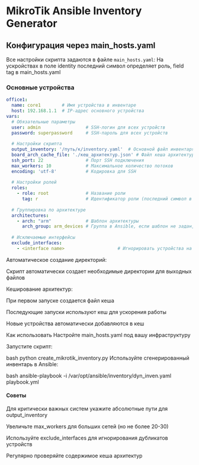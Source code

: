 # MikroTik Ansible Inventory Generator

## Конфигурация через main_hosts.yaml

Все настройки скрипта задаются в файле `main_hosts.yaml`:
На ускройствах в поле identity последний символ определяет роль, field tag в main_hosts.yaml

### Основные устройства
```yaml
office1:
  name: core1        # Имя устройства в инвентаре
  host: 192.168.1.1  # IP-адрес основного устройства
vars:
  # Обязательные параметры
  user: admin                 # SSH-логин для всех устройств
  password: superpassword     # SSH-пароль для всех устройств
  
  # Настройки скрипта
  output_inventory: '/путь/к/inventory.yaml'  # Основной файл инвентаря
  board_arch_cache_file: './кеш_архитектур.json' # Файл кеша архитектур
  ssh_port: 22                # Порт SSH подключения
  max_workers: 10             # Максимальное количество потоков
  encoding: 'utf-8'           # Кодировка для SSH
  
  # Настройки ролей
  roles:
    - role: root              # Название роли
      tag: r                  # Идентификатор роли (последний символ в identity)
  
  # Группировка по архитектуре
  architectures:
    - arch: "arm"             # Шаблон архитектуры
      arch_group: arm_devices # Группа в Ansible, если шаблон не задан, устройство добавляется в группу главного устройства
        
  # Исключаемые интерфейсы
  exclude_interfaces:
    - <interface name>                    # Игнорировать устройства на этих интерфейсах, поддерживаются wildcards

```
Автоматическое создание директорий:

Скрипт автоматически создает необходимые директории для выходных файлов

Кеширование архитектур:

При первом запуске создается файл кеша

Последующие запуски используют кеш для ускорения работы

Новые устройства автоматически добавляются в кеш

Как использовать
Настройте main_hosts.yaml под вашу инфраструктуру

Запустите скрипт:

bash
python create_mikrotik_inventory.py
Используйте сгенерированный инвентарь в Ansible:

bash
ansible-playbook -i /var/opt/ansible/inventory/dyn_inven.yaml playbook.yml
#### Советы

Для критически важных систем укажите абсолютные пути для output_inventory

Увеличьте max_workers для больших сетей (но не более 20-30)

Используйте exclude_interfaces для игнорирования дубликатов устройств

Регулярно проверяйте содержимое кеша архитектур
